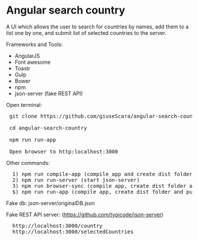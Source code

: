# Angular search country
A UI which allows the user to search for countries by names, add them to a list one by one, and submit list of selected countries  to the server.

Frameworks and Tools:
- AngularJS 
- Font awesome
- Toastr
- Gulp
- Bower
- npm
- json-server (fake REST API)

Open terminal:
<pre>
 git clone https://github.com/giuseScara/angular-search-country.git<br>
 cd angular-search-country <br>
 npm run run-app <br>
 Open browser to http:localhost:3000
</pre>

Other commands:
<pre>
  1) npm run compile-app (compile app and create dist folder)
  2) npm run run-server (start json-server)
  3) npm run browser-sync (compile app, create dist folder and watch change file)
  $) npm run run-app (compile app, create dist folder and put content under json-server/public and start server)
</pre>

Fake db: json-server/originalDB.json

Fake REST API server: (https://github.com/typicode/json-server)
<pre>
  http://localhost:3000/country
  http://localhost:3000/selectedCountries
</pre>
